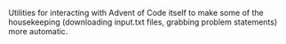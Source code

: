 Utilities for interacting with Advent of Code itself to make some of the housekeeping (downloading input.txt files,
grabbing problem statements) more automatic.